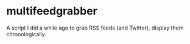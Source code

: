 # multifeedgrabber

A script I did a while ago to grab RSS feeds (and Twitter), display them chronologically.
